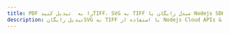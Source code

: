 ---title: PDF را به  تبدیل کنیدTIFF، SVG به TIFF مبدل رایگان یا Nodejs SDKdescription: تبدیل رایگانSVG به TIFF با استفاده از Nodejs Cloud APIs & SDK همچنین اسناد PDF را در Cloud ایجاد، ویرایش و رندر کنید.---